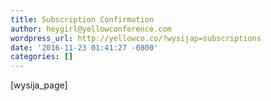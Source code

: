 ```yaml
---
title: Subscription Confirmation
author: heygirl@yellowconference.com
wordpress_url: http://yellowco.co/?wysijap=subscriptions
date: '2016-11-23 01:41:27 -0800'
categories: []
---
```

<p>[wysija_page]</p>
